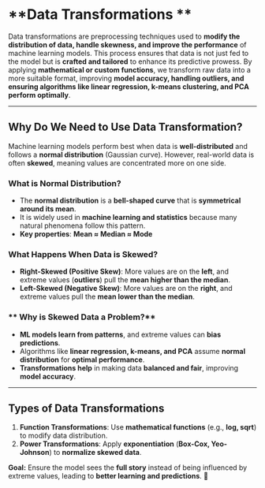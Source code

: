 # **Data Transformations **  

Data transformations are preprocessing techniques used to **modify the distribution of data, handle skewness, and improve the performance** of machine learning models. This process ensures that data is not just fed to the model but is **crafted and tailored** to enhance its predictive prowess. By applying **mathematical or custom functions**, we transform raw data into a more suitable format, improving **model accuracy, handling outliers, and ensuring algorithms like linear regression, k-means clustering, and PCA perform optimally**.  

---

## **Why Do We Need to Use Data Transformation?**  

Machine learning models perform best when data is **well-distributed** and follows a **normal distribution** (Gaussian curve). However, real-world data is often **skewed**, meaning values are concentrated more on one side.  

### **What is Normal Distribution?**  
- The **normal distribution** is a **bell-shaped curve** that is **symmetrical around its mean**.  
- It is widely used in **machine learning and statistics** because many natural phenomena follow this pattern.  
- **Key properties**: **Mean ≈ Median ≈ Mode**  

### **What Happens When Data is Skewed?**  
- **Right-Skewed (Positive Skew)**: More values are on the **left**, and extreme values (**outliers**) pull the **mean higher than the median**.  
- **Left-Skewed (Negative Skew)**: More values are on the **right**, and extreme values pull the **mean lower than the median**.  

### ** Why is Skewed Data a Problem?**  
- **ML models learn from patterns**, and extreme values can **bias predictions**.  
- Algorithms like **linear regression, k-means, and PCA** assume **normal distribution** for **optimal performance**.  
- **Transformations help** in making data **balanced and fair**, improving **model accuracy**.  

---

## **Types of Data Transformations**  

1. **Function Transformations**: Use **mathematical functions** (e.g., **log, sqrt**) to modify data distribution.  
2. **Power Transformations**: Apply **exponentiation** (**Box-Cox, Yeo-Johnson**) to **normalize skewed data**.  

**Goal:** Ensure the model sees the **full story** instead of being influenced by extreme values, leading to **better learning and predictions**. 🚀  
